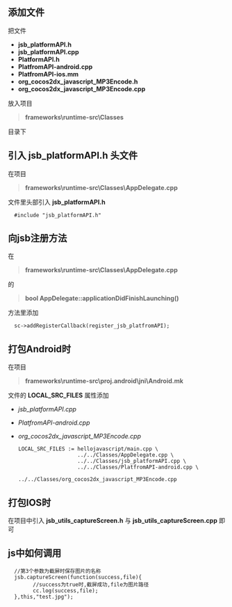 添加文件
---
把文件  
* **jsb_platformAPI.h**
* **jsb_platformAPI.cpp**
* **PlatformAPI.h**
* **PlatfromAPI-android.cpp**
* **PlatfromAPI-ios.mm**
* **org_cocos2dx_javascript_MP3Encode.h**
* **org_cocos2dx_javascript_MP3Encode.cpp**

放入项目
> **frameworks\runtime-src\Classes**

目录下

引入 **jsb_platformAPI.h** 头文件
---
在项目
> **frameworks\runtime-src\Classes\AppDelegate.cpp**

文件里头部引入 **jsb_platformAPI.h**

      #include "jsb_platformAPI.h"

向jsb注册方法
---
在
> **frameworks\runtime-src\Classes\AppDelegate.cpp**

的

> **bool AppDelegate::applicationDidFinishLaunching()**

方法里添加

      sc->addRegisterCallback(register_jsb_platfromAPI);


打包Android时
---
在项目
> **frameworks\runtime-src\proj.android\jni\Android.mk**

文件的 **LOCAL_SRC_FILES** 属性添加
* *jsb_platformAPI.cpp*
* *PlatfromAPI-android.cpp*
* *org_cocos2dx_javascript_MP3Encode.cpp*

      LOCAL_SRC_FILES := hellojavascript/main.cpp \
                         ../../Classes/AppDelegate.cpp \
                         ../../Classes/jsb_platformAPI.cpp \
                         ../../Classes/PlatfromAPI-android.cpp \
                         ../../Classes/org_cocos2dx_javascript_MP3Encode.cpp 
                         
打包IOS时
---
在项目中引入 **jsb_utils_captureScreen.h** 与 **jsb_utils_captureScreen.cpp** 即可

js中如何调用
---
      //第3个参数为截屏时保存图片的名称
      jsb.captureScreen(function(success,file){
            //success为true时,截屏成功,file为图片路径
            cc.log(success,file);
      },this,"test.jpg");
      
